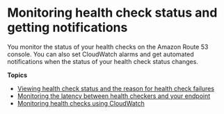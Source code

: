 # Monitoring health check status and getting notifications<a name="health-checks-monitor-view-status"></a>

You monitor the status of your health checks on the Amazon Route 53 console\. You can also set CloudWatch alarms and get automated notifications when the status of your health check status changes\. 

**Topics**
+ [Viewing health check status and the reason for health check failures](health-checks-view-status.md)
+ [Monitoring the latency between health checkers and your endpoint](monitoring-health-check-latency.md)
+ [Monitoring health checks using CloudWatch](monitoring-health-checks.md)